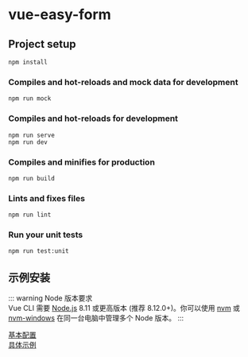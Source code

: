 # vue-easy-form

## Project setup
```
npm install
```
### Compiles and hot-reloads and mock data for development
```
npm run mock
```

### Compiles and hot-reloads for development
```
npm run serve
npm run dev
```

### Compiles and minifies for production
```
npm run build
```

### Lints and fixes files
```
npm run lint
```

### Run your unit tests
```
npm run test:unit
```

## 示例安装
::: warning
Node 版本要求<br>
Vue CLI 需要 [Node.js](https://nodejs.org/en/) 8.11 或更高版本 (推荐 8.12.0+)。你可以使用 [nvm](https://github.com/nvm-sh/nvm) 或 [nvm-windows](https://github.com/coreybutler/nvm-windows) 在同一台电脑中管理多个 Node 版本。
:::

[基本配置](https://chengaohe45.github.io/vue-easy-form-docs/dist/)  
[具体示例](https://chengaohe45.github.io/vue-easy-form-docs/demo/)
